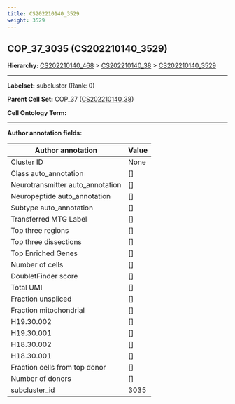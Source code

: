 ```yaml
---
title: CS202210140_3529
weight: 3529
---
```

## COP_37_3035 (CS202210140_3529)
<b>Hierarchy: </b>
[CS202210140_468](https://purl.brain-bican.org/taxonomy/CS202210140#CS202210140_468) >
[CS202210140_38](https://purl.brain-bican.org/taxonomy/CS202210140#CS202210140_38) >
[CS202210140_3529](https://purl.brain-bican.org/taxonomy/CS202210140#CS202210140_3529)

---


**Labelset:** subcluster (Rank: 0)

**Parent Cell Set:** COP_37 ([CS202210140_38](https://purl.brain-bican.org/taxonomy/CS202210140#CS202210140_38))



**Cell Ontology Term:** 

[MARKER GENES.]: #


---

[TRANSFERRED ANNOTATIONS.]: #


[AUTHOR ANNOTATION FIELDS.]: #


**Author annotation fields:**

| Author annotation | Value |
|-------------------|-------|
|Cluster ID|None|
|Class auto_annotation|[]|
|Neurotransmitter auto_annotation|[]|
|Neuropeptide auto_annotation|[]|
|Subtype auto_annotation|[]|
|Transferred MTG Label|[]|
|Top three regions|[]|
|Top three dissections|[]|
|Top Enriched Genes|[]|
|Number of cells|[]|
|DoubletFinder score|[]|
|Total UMI|[]|
|Fraction unspliced|[]|
|Fraction mitochondrial|[]|
|H19.30.002|[]|
|H19.30.001|[]|
|H18.30.002|[]|
|H18.30.001|[]|
|Fraction cells from top donor|[]|
|Number of donors|[]|
|subcluster_id|3035|
